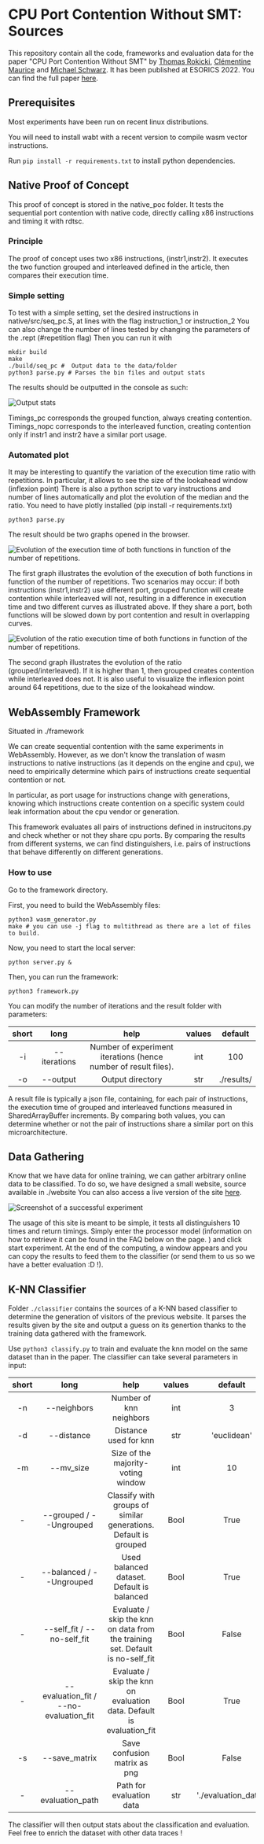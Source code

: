 # CPU Port Contention Without SMT: Sources

This repository contain all the code, frameworks and evaluation data for the paper "CPU Port Contention Without SMT" by [Thomas Rokicki](https://people.irisa.fr/Thomas.Rokicki), [Clémentine Maurice](https://cmaurice.fr/) and [Michael Schwarz](https://misc0110.net/). It has been published at ESORICS 2022.
You can find the full paper [here](https://people.irisa.fr/Thomas.Rokicki/publications/fpgen.pdf).

## Prerequisites
Most experiments have been run on recent linux distributions.

You will need to install wabt with a recent version to compile wasm vector instructions.

Run `pip install -r requirements.txt` to install python dependencies.

## Native Proof of Concept

This proof of concept is stored in the native_poc folder.
It tests the sequential port contention with native code, directly calling x86 instructions and timing it with rdtsc.

### Principle

The proof of concept uses two x86 instructions, (instr1,instr2).
It executes the two function grouped and interleaved defined in the article, then compares their execution time.

### Simple setting

To test with a simple setting, set the desired instructions in native/src/seq_pc.S, at lines with the flag instruction_1 or instruction_2
You can also change the number of lines tested by changing the parameters of the .rept (#repetition flag)
Then you can run it with

```
mkdir build
make
./build/seq_pc #  Output data to the data/folder
python3 parse.py # Parses the bin files and output stats
```

The results should be outputted in the console as such:

![Output stats](./images/stats_output.png)

Timings_pc corresponds the grouped function, always creating contention.
Timings_nopc corresponds to the interleaved function, creating contention only if instr1 and instr2 have a similar port usage.

### Automated plot

It may be interesting to quantify the variation of the execution time ratio with repetitions.
In particular, it allows to see the size of the lookahead window (inflexion point)
There is also a python script to vary instructions and number of lines automatically and plot the evolution of the median and the ratio.
You need to have plotly installed (pip install -r requirements.txt)

```
python3 parse.py
```

The result should be two graphs opened in the browser.

![Evolution of the execution time of both functions in function of the number of repetitions.](images/plot_py_exec_time.png)

The first graph illustrates the evolution of the execution of both functions in function of the number of repetitions.
Two scenarios may occur: if both instructions (instr1,instr2) use different port, grouped function will create contention while interleaved will not, resulting in a difference in execution time and two different curves as illustrated above.
If they share a port, both functions will be slowed down by port contention and result in overlapping curves.

![Evolution of the ratio execution time of both functions in function of the number of repetitions.](images/plot_py_ratio.png)

The second graph illustrates the evolution of the ratio (grouped/interleaved). If it is higher than 1, then grouped creates contention while interleaved does not. It is also useful to visualize the inflexion point around 64 repetitions, due to the size of the lookahead window.

## WebAssembly Framework

Situated in ./framework

We can create sequential contention with the same experiments in WebAssembly.
However, as we don't know the translation of wasm instructions to native instructions (as it depends on the engine and cpu), we need to empirically determine which pairs of instructions create sequential contention or not.

In particular, as port usage for instructions change with generations, knowing which instructions create contention on a specific system could leak information about the cpu vendor or generation.

This framework evaluates all pairs of instructions defined in instrucitons.py and check whether or not they share cpu ports.
By comparing the results from different systems, we can find distinguishers, i.e. pairs of instructions that behave differently on different generations.

### How to use

Go to the framework directory.

First, you need to build the WebAssembly files:

```
python3 wasm_generator.py
make # you can use -j flag to multithread as there are a lot of files to build.
```
Now, you need to start the local server:
```
python server.py &
```

Then, you can run the framework:

```
python3 framework.py
```

You can modify the number of iterations and the result folder with parameters:

| short  | long    |       help                  | values | default |
| :----: |:-------:| :--------------------:|:------:| :-----: |
| -i    | --iterations | Number of experiment iterations (hence number of result files). |   int  | 100   |
| -o   | --output | Output directory |   str  | ./results/   |

A result file is typically a json file, containing, for each pair of instructions, the execution time of grouped and interleaved functions measured in SharedArrayBuffer increments.
By comparing both values, you can determine whether or not the pair of instructions share a similar port on this microarchitecture.


## Data Gathering
Know that we have data for online training, we can gather arbitrary online data to be classified.
To do so, we have designed a small website, source available in ./website
You can also access a live version of the site  [here](https://fp-cpu-gen.github.io/fp-cpu-gen/index.html).


![Screenshot of a successful experiment](images/website.png)

The usage of this site is meant to be simple, it tests all distinguishers 10 times and return timings.
Simply enter the processor model (information on how to retrieve it can be found in the FAQ below on the page. ) and click start experiment.
At the end of the computing, a window appears and you can copy the results to feed them to the classifier (or send them to us so we have a better evaluation :D !).

## K-NN Classifier

Folder `./classifier` contains the sources of a K-NN based classifier to determine the generation of visitors of the previous website.
It parses the results given by the site and output a guess on its genertion thanks to the training data gathered with the framework.

Use `python3 classify.py` to train and evaluate the knn model on the same dataset than in the paper.
The classifier can take several parameters in input:

| short  | long    |       help                  | values | default |
| :----: |:-------:| :--------------------:|:------:| :-----: |
| -n | --neighbors | Number of knn neighbors | int | 3 |
| -d | --distance | Distance used for knn | str | 'euclidean' |
| -m | --mv_size | Size of the majority-voting window | int | 10 |
| - | --grouped / --Ungrouped | Classify with groups of similar generations. Default is grouped| Bool | True |
| - | --balanced / --Ungrouped | Used balanced dataset. Default is balanced | Bool | True |
| - | --self_fit / --no-self_fit | Evaluate / skip the knn on data from the training set. Default is no-self_fit | Bool | False |
| - | --evaluation_fit / --no-evaluation_fit | Evaluate / skip the knn on evaluation data. Default is evaluation_fit | Bool | True |
| -s | --save_matrix | Save confusion matrix as png | Bool | False |
| - | --evaluation_path  | Path for evaluation data | str | './evaluation_data/' |

The classifier will then output stats about the classification and evaluation.
Feel free to enrich the dataset with other data traces !
